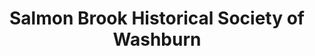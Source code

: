 ---
layout: repo
title: "Salmon Brook Historical Society of  Washburn"
id: 3519
permalink: repos/3519/
---